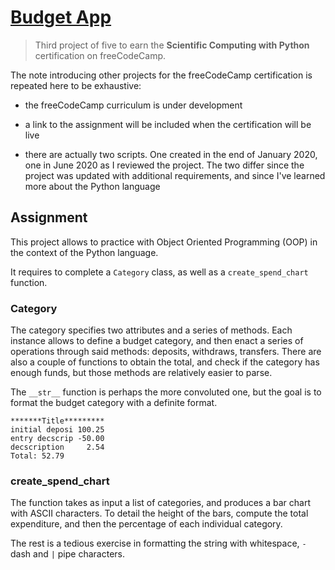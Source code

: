 # [Budget App](https://repl.it/@borntofrappe/fcc-budget-app)

> Third project of five to earn the **Scientific Computing with Python** certification on freeCodeCamp.

The note introducing other projects for the freeCodeCamp certification is repeated here to be exhaustive:

- the freeCodeCamp curriculum is under development

- a link to the assignment will be included when the certification will be live

- there are actually two scripts. One created in the end of January 2020, one in June 2020 as I reviewed the project. The two differ since the project was updated with additional requirements, and since I've learned more about the Python language

## Assignment

This project allows to practice with Object Oriented Programming (OOP) in the context of the Python language.

It requires to complete a `Category` class, as well as a `create_spend_chart` function.

### Category

The category specifies two attributes and a series of methods. Each instance allows to define a budget category, and then enact a series of operations through said methods: deposits, withdraws, transfers. There are also a couple of functions to obtain the total, and check if the category has enough funds, but those methods are relatively easier to parse.

The `__str__` function is perhaps the more convoluted one, but the goal is to format the budget category with a definite format.

```code
*******Title*********
initial deposi 100.25
entry decscrip -50.00
decscription     2.54
Total: 52.79
```

### create_spend_chart

The function takes as input a list of categories, and produces a bar chart with ASCII characters. To detail the height of the bars, compute the total expenditure, and then the percentage of each individual category.

The rest is a tedious exercise in formatting the string with whitespace, `-` dash and `|` pipe characters.
